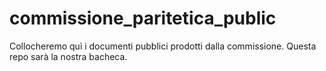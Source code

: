 # commissione_paritetica_public
Collocheremo quì i documenti pubblici prodotti dalla commissione.
Questa repo sarà la nostra bacheca.
